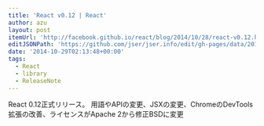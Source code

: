 ```yaml
---
title: 'React v0.12 | React'
author: azu
layout: post
itemUrl: 'http://facebook.github.io/react/blog/2014/10/28/react-v0.12.html'
editJSONPath: 'https://github.com/jser/jser.info/edit/gh-pages/data/2014/10/index.json'
date: '2014-10-29T02:13:48+00:00'
tags:
  - React
  - library
  - ReleaseNote
---
```

React 0.12正式リリース。
用語やAPIの変更、JSXの変更、ChromeのDevTools拡張の改善、ライセンスがApache 2から修正BSDに変更

